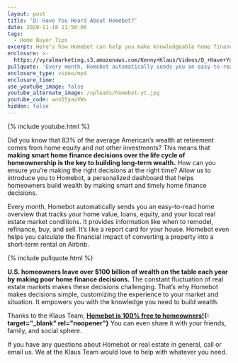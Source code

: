 ```yaml
---
layout: post
title: 'Q: Have You Heard About Homebot?'
date: 2020-11-18 21:50:00
tags:
  - Home Buyer Tips
excerpt: Here’s how Homebot can help you make knowledgeable home finance decisions.
enclosure: >-
  https://vyralmarketing.s3.amazonaws.com/Kenny+Klaus/Videos/Q_+Have+You+Heard+About+Homebot_.mp4
pullquote: 'Every month, Homebot automatically sends you an easy-to-read home overview.'
enclosure_type: video/mp4
enclosure_time:
use_youtube_image: false
youtube_alternate_image: /uploads/homebot-yt.jpg
youtube_code: wnn1SyavVWs
hidden: false
---
```


{% include youtube.html %}

Did you know that 83% of the average American’s wealth at retirement comes from home equity and not other investments? This means that **making** **smart home finance decisions over the life cycle of homeownership is the key to building long-term wealth.** How can you ensure you’re making the right decisions at the right time? Allow us to introduce you to Homebot, a personalized dashboard that helps homeowners build wealth by making smart and timely home finance decisions.&nbsp;

Every month, Homebot automatically sends you an easy-to-read home overview that tracks your home value, loans, equity, and your local real estate market conditions. It provides information like when to remodel, refinance, buy, and sell. It’s like a report card for your house. Homebot even helps you calculate the financial impact of converting a property into a short-term rental on Airbnb.

{% include pullquote.html %}

**U.S. homeowners leave over $100 billion of wealth on the table each year by making poor home finance decisions.** The constant fluctuation of real estate markets makes these decisions challenging. That’s why Homebot makes decisions simple, customizing the experience to your market and situation. It empowers you with the knowledge you need to build wealth.&nbsp;

Thanks to the Klaus Team, **[Homebot is 100% free to homeowners\!](https://www.klausteam.com/homebot/){: target="_blank" rel="noopener"}** You can even share it with your friends, family, and social sphere.&nbsp;

If you have any questions about Homebot or real estate in general, call or email us. We at the Klaus Team would love to help with whatever you need.
